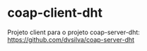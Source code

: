 # coap-client-dht

Projeto client para o projeto coap-server-dht: https://github.com/dvsilva/coap-server-dht
